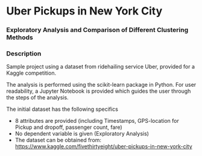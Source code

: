 # Uber Pickups in New York City

### Exploratory Analysis and Comparison of Different Clustering Methods 

### Description

Sample project using a dataset from ridehailing service Uber, provided for a Kaggle competition.

The analysis is performed using the scikit-learn package in Python. For user readability, a Jupyter Notebook is provided which guides the user through the steps of the analysis. 

The initial dataset has the following specifics
- 8 attributes are provided (including Timestamps, GPS-location for Pickup and dropoff, passenger count, fare)
- No dependent variable is given (Exploratory Analysis)
- The dataset can be obtained from: https://www.kaggle.com/fivethirtyeight/uber-pickups-in-new-york-city